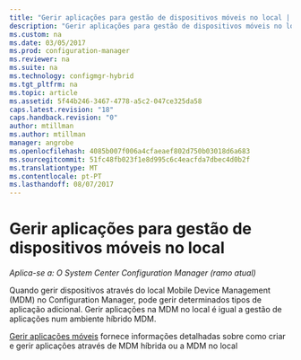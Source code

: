```yaml
---
title: "Gerir aplicações para gestão de dispositivos móveis no local | Microsoft Docs"
description: "Gerir aplicações para gestão de dispositivos móveis no local."
ms.custom: na
ms.date: 03/05/2017
ms.prod: configuration-manager
ms.reviewer: na
ms.suite: na
ms.technology: configmgr-hybrid
ms.tgt_pltfrm: na
ms.topic: article
ms.assetid: 5f44b246-3467-4778-a5c2-047ce325da58
caps.latest.revision: "18"
caps.handback.revision: "0"
author: mtillman
ms.author: mtillman
manager: angrobe
ms.openlocfilehash: 4085b007f006a4cfaeaef802d750b03018d6a683
ms.sourcegitcommit: 51fc48fb023f1e8d995c6c4eacfda7dbec4d0b2f
ms.translationtype: MT
ms.contentlocale: pt-PT
ms.lasthandoff: 08/07/2017
---
```

# <a name="manage-applications-for-on-premises-mobile-device-management"></a>Gerir aplicações para gestão de dispositivos móveis no local

*Aplica-se a: O System Center Configuration Manager (ramo atual)*

Quando gerir dispositivos através do local Mobile Device Management (MDM) no Configuration Manager, pode gerir determinados tipos de aplicação adicional. Gerir aplicações na MDM no local é igual a gestão de aplicações num ambiente híbrido MDM.

[Gerir aplicações móveis](management-tasks-applications.md) fornece informações detalhadas sobre como criar e gerir aplicações através de MDM híbrida ou a MDM no local
